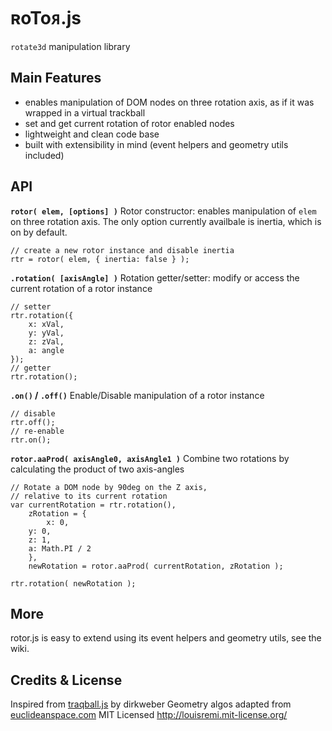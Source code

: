ʀoToᴙ.js
========

`rotate3d` manipulation library

Main Features
-------------

- enables manipulation of DOM nodes on three rotation axis, as if it was wrapped in a virtual trackball
- set and get current rotation of rotor enabled nodes
- lightweight and clean code base
- built with extensibility in mind (event helpers and geometry utils included)

API
---

**`rotor( elem, [options] )`**
Rotor constructor: enables manipulation of `elem` on three rotation axis.
The only option currently availbale is inertia, which is on by default.

    // create a new rotor instance and disable inertia
    rtr = rotor( elem, { inertia: false } );

**`.rotation( [axisAngle] )`**
Rotation getter/setter: modify or access the current rotation of a rotor instance

    // setter
    rtr.rotation({
    	x: xVal,
    	y: yVal,
    	z: zVal,
    	a: angle
    });
    // getter
    rtr.rotation();

**`.on()` / `.off()`**
Enable/Disable manipulation of a rotor instance

    // disable
    rtr.off();
    // re-enable
    rtr.on();

**`rotor.aaProd( axisAngle0, axisAngle1 )`**
Combine two rotations by calculating the product of two axis-angles

    // Rotate a DOM node by 90deg on the Z axis,
    // relative to its current rotation
    var currentRotation = rtr.rotation(),
    	zRotation = {
    		x: 0,
        y: 0,
        z: 1,
        a: Math.PI / 2
    	},
    	newRotation = rotor.aaProd( currentRotation, zRotation );
    
    rtr.rotation( newRotation );

More
----
rotor.js is easy to extend using its event helpers and geometry utils, see the wiki.

Credits & License
-----------------

Inspired from [traqball.js](http://github.com/dirkweber/traqball.js) by dirkweber
Geometry algos adapted from [euclideanspace.com](http://euclideanspace.com/maths/geometry/rotations/conversions/)
MIT Licensed http://louisremi.mit-license.org/